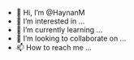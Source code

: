 - 👋 Hi, I’m @HaynanM
- 👀 I’m interested in ...
- 🌱 I’m currently learning ...
- 💞️ I’m looking to collaborate on ...
- 📫 How to reach me ...

<!---
HaynanM/HaynanM is a ✨ special ✨ repository because its `README.md` (this file) appears on your GitHub profile.
You can click the Preview link to take a look at your changes.
--->

